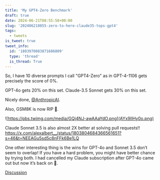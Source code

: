 ```yaml
---
title: 'My GPT4-Zero Benchmark'
draft: true
date: 2024-06-21T08:55:58+00:00
slug: '202406210855-zero-to-hero-claude35-tops-gpt4'
tags:
  - tweets
is_tweet: true
tweet_info:
  id: '1803970083871686809'
  type: 'thread'
  is_thread: True
---
```




So, I have 10 diverse prompts I call "GPT4-Zero" as in GPT-4-1106 gets precisely the score of 0%.

GPT-4o gets 20% on this set.
Claude-3.5 Sonnet gets 30% on this set.

Nicely done, [@AnthropicAI](https://x.com/AnthropicAI).

Also, GSM8K is now RIP 🤯.

![https://pbs.twimg.com/media/GQj4NJ-awAAaYdO.png](AYx9lIHy0o.png)

Claude Sonnet 3.5 is also almost 2X better at solving pull requests!!
<https://x.com/alexalbert__/status/1803804684366561651?s=46&t=NEEAGu5sd5c8nFFk6Be1LQ>

One other interesting thing is the wins for GPT-4o and Sonnet 3.5 don’t seem to overlap! If you have a hard problem, you might have better chance by trying both. I had cancelled my Claude subscription after GPT-4o came out but now it’s back on 🙂.

[Discussion](https://x.com/sytelus/status/1803970083871686809)
